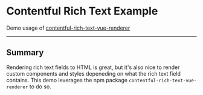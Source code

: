 # Contentful Rich Text Example

Demo usage of [contentful-rich-text-vue-renderer](https://www.npmjs.com/package/contentful-rich-text-vue-renderer)

---

## Summary

Rendering rich text fields to HTML is great, but it's also nice to render custom components and styles depeneding on what the rich text field contains.  This demo leverages the npm package `contentful-rich-text-vue-renderer` to do so.
